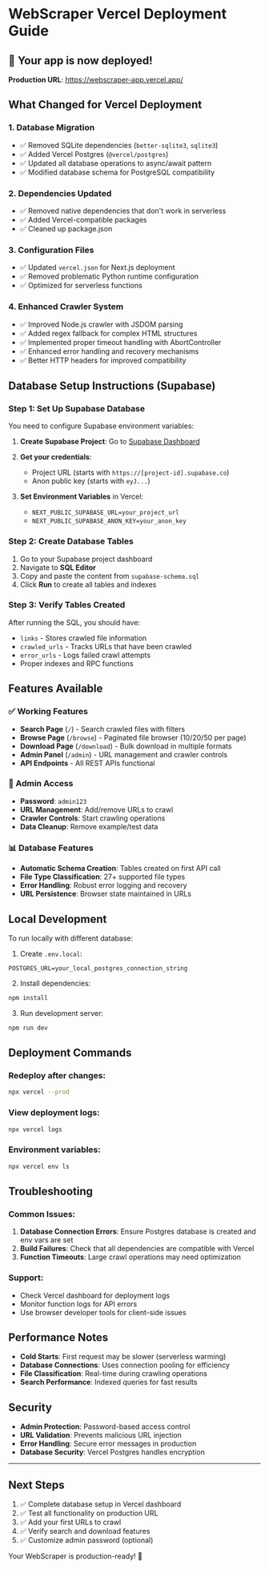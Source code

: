 # WebScraper Vercel Deployment Guide

## 🚀 Your app is now deployed!

**Production URL**: https://webscraper-app.vercel.app/

## What Changed for Vercel Deployment

### 1. Database Migration
- ✅ Removed SQLite dependencies (`better-sqlite3`, `sqlite3`)
- ✅ Added Vercel Postgres (`@vercel/postgres`)
- ✅ Updated all database operations to async/await pattern
- ✅ Modified database schema for PostgreSQL compatibility

### 2. Dependencies Updated
- ✅ Removed native dependencies that don't work in serverless
- ✅ Added Vercel-compatible packages
- ✅ Cleaned up package.json

### 3. Configuration Files
- ✅ Updated `vercel.json` for Next.js deployment
- ✅ Removed problematic Python runtime configuration
- ✅ Optimized for serverless functions

### 4. Enhanced Crawler System
- ✅ Improved Node.js crawler with JSDOM parsing
- ✅ Added regex fallback for complex HTML structures
- ✅ Implemented proper timeout handling with AbortController
- ✅ Enhanced error handling and recovery mechanisms
- ✅ Better HTTP headers for improved compatibility

## Database Setup Instructions (Supabase)

### Step 1: Set Up Supabase Database
You need to configure Supabase environment variables:

1. **Create Supabase Project**: Go to [Supabase Dashboard](https://supabase.com/dashboard)
2. **Get your credentials**:
   - Project URL (starts with `https://[project-id].supabase.co`)
   - Anon public key (starts with `eyJ...`)

3. **Set Environment Variables** in Vercel:
   - `NEXT_PUBLIC_SUPABASE_URL=your_project_url`
   - `NEXT_PUBLIC_SUPABASE_ANON_KEY=your_anon_key`

### Step 2: Create Database Tables
1. Go to your Supabase project dashboard
2. Navigate to **SQL Editor**
3. Copy and paste the content from `supabase-schema.sql`
4. Click **Run** to create all tables and indexes

### Step 3: Verify Tables Created
After running the SQL, you should have:
- `links` - Stores crawled file information
- `crawled_urls` - Tracks URLs that have been crawled  
- `error_urls` - Logs failed crawl attempts
- Proper indexes and RPC functions

## Features Available

### ✅ Working Features
- **Search Page** (`/`) - Search crawled files with filters
- **Browse Page** (`/browse`) - Paginated file browser (10/20/50 per page)
- **Download Page** (`/download`) - Bulk download in multiple formats
- **Admin Panel** (`/admin`) - URL management and crawler controls
- **API Endpoints** - All REST APIs functional

### 🔧 Admin Access
- **Password**: `admin123`
- **URL Management**: Add/remove URLs to crawl
- **Crawler Controls**: Start crawling operations
- **Data Cleanup**: Remove example/test data

### 📊 Database Features
- **Automatic Schema Creation**: Tables created on first API call
- **File Type Classification**: 27+ supported file types
- **Error Handling**: Robust error logging and recovery
- **URL Persistence**: Browser state maintained in URLs

## Local Development

To run locally with different database:
1. Create `.env.local`:
```env
POSTGRES_URL=your_local_postgres_connection_string
```

2. Install dependencies:
```bash
npm install
```

3. Run development server:
```bash
npm run dev
```

## Deployment Commands

### Redeploy after changes:
```bash
npx vercel --prod
```

### View deployment logs:
```bash
npx vercel logs
```

### Environment variables:
```bash
npx vercel env ls
```

## Troubleshooting

### Common Issues:
1. **Database Connection Errors**: Ensure Postgres database is created and env vars are set
2. **Build Failures**: Check that all dependencies are compatible with Vercel
3. **Function Timeouts**: Large crawl operations may need optimization

### Support:
- Check Vercel dashboard for deployment logs
- Monitor function logs for API errors
- Use browser developer tools for client-side issues

## Performance Notes

- **Cold Starts**: First request may be slower (serverless warming)
- **Database Connections**: Uses connection pooling for efficiency  
- **File Classification**: Real-time during crawling operations
- **Search Performance**: Indexed queries for fast results

## Security

- **Admin Protection**: Password-based access control
- **URL Validation**: Prevents malicious URL injection
- **Error Handling**: Secure error messages in production
- **Database Security**: Vercel Postgres handles encryption

---

## Next Steps

1. ✅ Complete database setup in Vercel dashboard
2. ✅ Test all functionality on production URL
3. ✅ Add your first URLs to crawl
4. ✅ Verify search and download features
5. ✅ Customize admin password (optional)

Your WebScraper is production-ready! 🎉 